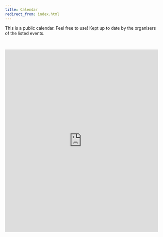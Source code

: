 ```yaml
---
title: Calendar
redirect_from: index.html
---
```

This is a public calendar. Feel free to use! Kept up to date by the organisers of the listed events.

<a href="https://www.google.com/calendar/ical/a73q3trj8bssqjifgolb1q8fr4%40group.calendar.google.com/public/basic.ics" target="_blank"><i class="calendar plus outline icon"></i></a>&nbsp;<a href="https://www.google.com/calendar/embed?src=a73q3trj8bssqjifgolb1q8fr4%40group.calendar.google.com&amp;ctz=Europe/London" target="_blank"><i class="calendar plus outline icon"></i></a>
<iframe src="https://www.google.com/calendar/embed?showTitle=0&amp;showPrint=0&amp;showTabs=0&amp;showCalendars=0&amp;height=600&amp;wkst=1&amp;bgcolor=%23FFFFFF&amp;src=a73q3trj8bssqjifgolb1q8fr4%40group.calendar.google.com&amp;color=%23B1440E&amp;ctz=Europe%2FLondon" style=" border-width:0 " width="100%" height="600" frameborder="0" scrolling="no"></iframe>

